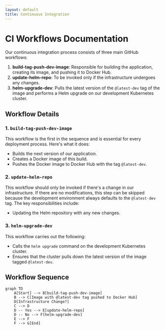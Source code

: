 ```yaml
---
layout: default
title: Continuous Integration
---
```


# CI Workflows Documentation

Our continuous integration process consists of three main GitHub workflows:

1. **build-tag-push-dev-image**: Responsible for building the application, creating its image, and pushing it to Docker Hub.
2. **update-helm-repo**: To be invoked only if the infrastructure undergoes any changes.
3. **helm-upgrade-dev**: Pulls the latest version of the `@latest-dev` tag of the image and performs a Helm upgrade on our development Kubernetes cluster.

## Workflow Details

### 1. `build-tag-push-dev-image`
This workflow is the first in the sequence and is essential for every deployment process. Here's what it does:

- Builds the next version of our application.
- Creates a Docker image of this build.
- Pushes the Docker image to Docker Hub with the tag `@latest-dev`.

### 2. `update-helm-repo`
This workflow should only be invoked if there's a change in our infrastructure. If there are no modifications, this step can be skipped because the development environment always defaults to the `@latest-dev` tag. The key responsibilities include:

- Updating the Helm repository with any new changes.

### 3. `helm-upgrade-dev`
This workflow carries out the following:

- Calls the `helm upgrade` command on the development Kubernetes cluster.
- Ensures that the cluster pulls down the latest version of the image tagged `@latest-dev`.

## Workflow Sequence

```mermaid
graph TD
    A[Start] --> B[build-tag-push-dev-image]
    B --> C[Image with @latest-dev tag pushed to Docker Hub]
    D[Infrastructure Change?]
    C --> D
    D -- Yes --> E[update-helm-repo]
    D -- No --> F[helm-upgrade-dev]
    E --> F
    F --> G[End]
```